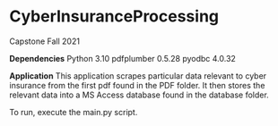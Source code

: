 # CyberInsuranceProcessing
Capstone Fall 2021

**Dependencies** 
Python 3.10
pdfplumber 0.5.28
pyodbc 4.0.32

**Application**
This application scrapes particular data relevant to cyber insurance from the first pdf found in the PDF folder. It then stores the relevant data into a MS Access database found in the database folder.

To run, execute the main.py script.
